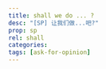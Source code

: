 ```yaml
---
title: shall we do ... ?
desc: "[SP] 让我们做...吧?"
prop: sp
rel: shall
categories: 
tags: [ask-for-opinion]
---
```

